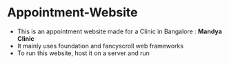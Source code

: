 Appointment-Website
===================

* This is an appointment website made for a Clinic in Bangalore : **Mandya Clinic**
* It mainly uses foundation and fancyscroll web frameworks
* To run this website, host it on a server and run

